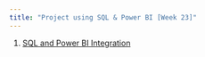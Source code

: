 ```yaml
---
title: "Project using SQL & Power BI [Week 23]"
---
```


1. [SQL and Power BI Integration](https://www.youtube.com/watch?v=V-s8c6jMRN0)
